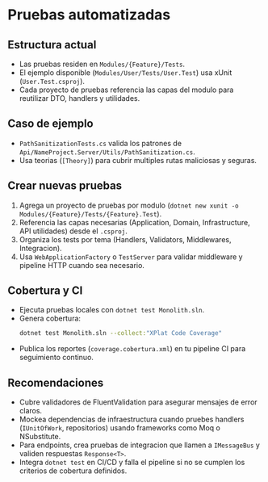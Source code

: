 # Pruebas automatizadas

## Estructura actual
- Las pruebas residen en `Modules/{Feature}/Tests`.
- El ejemplo disponible (`Modules/User/Tests/User.Test`) usa xUnit (`User.Test.csproj`).
- Cada proyecto de pruebas referencia las capas del modulo para reutilizar DTO, handlers y utilidades.

## Caso de ejemplo
- `PathSanitizationTests.cs` valida los patrones de `Api/NameProject.Server/Utils/PathSanitization.cs`.
- Usa teorias (`[Theory]`) para cubrir multiples rutas maliciosas y seguras.

## Crear nuevas pruebas
1. Agrega un proyecto de pruebas por modulo (`dotnet new xunit -o Modules/{Feature}/Tests/{Feature}.Test`).
2. Referencia las capas necesarias (Application, Domain, Infrastructure, API utilidades) desde el `.csproj`.
3. Organiza los tests por tema (Handlers, Validators, Middlewares, Integracion).
4. Usa `WebApplicationFactory` o `TestServer` para validar middleware y pipeline HTTP cuando sea necesario.

## Cobertura y CI
- Ejecuta pruebas locales con `dotnet test Monolith.sln`.
- Genera cobertura:
  ```bash
  dotnet test Monolith.sln --collect:"XPlat Code Coverage"
  ```
- Publica los reportes (`coverage.cobertura.xml`) en tu pipeline CI para seguimiento continuo.

## Recomendaciones
- Cubre validadores de FluentValidation para asegurar mensajes de error claros.
- Mockea dependencias de infraestructura cuando pruebes handlers (`IUnitOfWork`, repositorios) usando frameworks como Moq o NSubstitute.
- Para endpoints, crea pruebas de integracion que llamen a `IMessageBus` y validen respuestas `Response<T>`.
- Integra `dotnet test` en CI/CD y falla el pipeline si no se cumplen los criterios de cobertura definidos.
